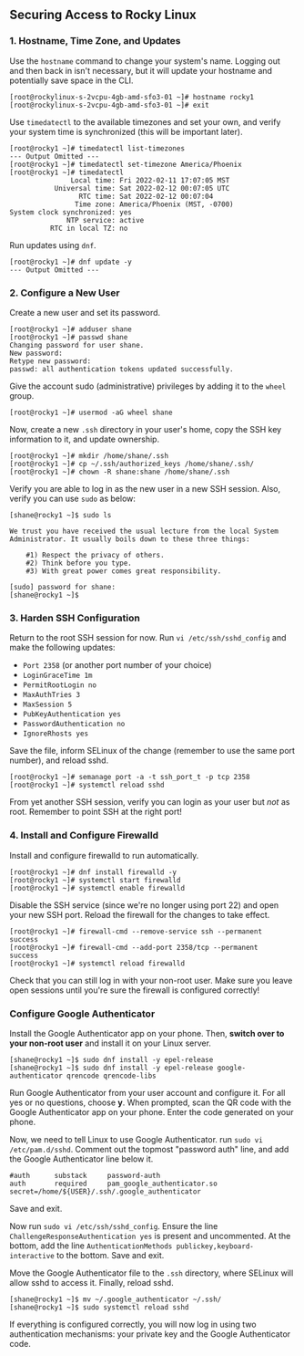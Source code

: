 ## Securing Access to Rocky Linux

### 1. Hostname, Time Zone, and Updates ###
Use the `hostname` command to change your system's name. Logging out and then back in isn't necessary, but it will update your hostname and potentially save space in the CLI.
```
[root@rockylinux-s-2vcpu-4gb-amd-sfo3-01 ~]# hostname rocky1
[root@rockylinux-s-2vcpu-4gb-amd-sfo3-01 ~]# exit
```

Use `timedatectl` to the available timezones and set your own, and verify your system time is synchronized (this will be important later).
```
[root@rocky1 ~]# timedatectl list-timezones
--- Output Omitted ---
[root@rocky1 ~]# timedatectl set-timezone America/Phoenix
[root@rocky1 ~]# timedatectl
               Local time: Fri 2022-02-11 17:07:05 MST
           Universal time: Sat 2022-02-12 00:07:05 UTC
                 RTC time: Sat 2022-02-12 00:07:04
                Time zone: America/Phoenix (MST, -0700)
System clock synchronized: yes
              NTP service: active
          RTC in local TZ: no
```
Run updates using `dnf`.
```
[root@rocky1 ~]# dnf update -y
--- Output Omitted ---
```

### 2. Configure a New User ###

Create a new user and set its password.
```
[root@rocky1 ~]# adduser shane
[root@rocky1 ~]# passwd shane
Changing password for user shane.
New password: 
Retype new password: 
passwd: all authentication tokens updated successfully.
```

Give the account sudo (administrative) privileges by adding it to the `wheel` group.
```
[root@rocky1 ~]# usermod -aG wheel shane
```

Now, create a new `.ssh` directory in your user's home, copy the SSH key information to it, and update ownership.
```
[root@rocky1 ~]# mkdir /home/shane/.ssh
[root@rocky1 ~]# cp ~/.ssh/authorized_keys /home/shane/.ssh/
[root@rocky1 ~]# chown -R shane:shane /home/shane/.ssh
```

Verify you are able to log in as the new user in a new SSH session. Also, verify you can use `sudo` as below:
```
[shane@rocky1 ~]$ sudo ls

We trust you have received the usual lecture from the local System
Administrator. It usually boils down to these three things:

    #1) Respect the privacy of others.
    #2) Think before you type.
    #3) With great power comes great responsibility.

[sudo] password for shane: 
[shane@rocky1 ~]$
```
### 3. Harden SSH Configuration ###
Return to the root SSH session for now. Run `vi /etc/ssh/sshd_config` and make the following updates:
* `Port 2358` (or another port number of your choice)
* `LoginGraceTime 1m`
* `PermitRootLogin no`
* `MaxAuthTries 3`
* `MaxSession 5`
* `PubKeyAuthentication yes`
* `PasswordAuthentication no`
* `IgnoreRhosts yes`

Save the file, inform SELinux of the change (remember to use the same port number), and reload sshd.
```
[root@rocky1 ~]# semanage port -a -t ssh_port_t -p tcp 2358
[root@rocky1 ~]# systemctl reload sshd
```

From yet another SSH session, verify you can login as your user but *not* as root. Remember to point SSH at the right port!

### 4. Install and Configure Firewalld ###

Install and configure firewalld to run automatically.
```
[root@rocky1 ~]# dnf install firewalld -y
[root@rocky1 ~]# systemctl start firewalld
[root@rocky1 ~]# systemctl enable firewalld
```

Disable the SSH service (since we're no longer using port 22) and open your new SSH port. Reload the firewall for the changes to take effect.
```
[root@rocky1 ~]# firewall-cmd --remove-service ssh --permanent
success
[root@rocky1 ~]# firewall-cmd --add-port 2358/tcp --permanent
success
[root@rocky1 ~]# systemctl reload firewalld
```

Check that you can still log in with your non-root user. Make sure you leave open sessions until you're sure the firewall is configured correctly!

### Configure Google Authenticator
Install the Google Authenticator app on your phone. Then, **switch over to your non-root user** and install it on your Linux server.
```
[shane@rocky1 ~]$ sudo dnf install -y epel-release
[shane@rocky1 ~]$ sudo dnf install -y epel-release google-authenticator qrencode qrencode-libs
```
Run Google Authenticator from your user account and configure it. For all yes or no questions, choose **y**. When prompted, scan the QR code with the Google Authenticator app on your phone. Enter the code generated on your phone.

Now, we need to tell Linux to use Google Authenticator. run `sudo vi /etc/pam.d/sshd`. Comment out the topmost "password auth" line, and add the Google Authenticator line below it.
```
#auth      substack     password-auth
auth       required     pam_google_authenticator.so secret=/home/${USER}/.ssh/.google_authenticator
```
Save and exit. 

Now run `sudo vi /etc/ssh/sshd_config`. Ensure the line `ChallengeResponseAuthentication yes` is present and uncommented. At the bottom, add the line `AuthenticationMethods publickey,keyboard-interactive` to the bottom. Save and exit.

Move the Google Authenticator file to the `.ssh` directory, where SELinux will allow sshd to access it. Finally, reload sshd.
```
[shane@rocky1 ~]$ mv ~/.google_authenticator ~/.ssh/
[shane@rocky1 ~]$ sudo systemctl reload sshd
```

If everything is configured correctly, you will now log in using two authentication mechanisms: your private key and the Google Authenticator code.


